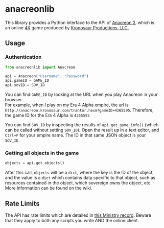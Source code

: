 # anacreonlib

This library provides a Python interface to the API of [Anacreon 3](https://anacreon.kronosaur.com), which is an online [4X](https://en.wikipedia.org/wiki/4X) game produced by [Kronosaur Productions, LLC.](http://kronosaur.com/)

## Usage


### Authentication

```python
from anacreonlib import Anacreon

api = Anacreon("Username", "Password")
api.gameID = GAME_ID
api.sovID = SOV_ID
```

You can find `GAME_ID` by looking at the URL when you play Anacreon in your browser.  
For example, when I play on my Era 4 Alpha empire, the url is `http://anacreon.kronosaur.com/trantor.hexm?gameID=4365595`. Therefore, the 
game ID for the Era 4 Alpha is `4365595`


You can find `SOV_ID` by inspecting the results of `api.get_game_info()` (which can be called without setting `SOV_ID`). Open the result up in a text editor, and `Ctrl+F` for your empire name. 
The ID in that same JSON object is your `SOV_ID`.

### Getting all objects in the game

```python
objects = api.get_objects()
```

After this call, `objects` will be a `dict`, where the key is the ID of the object, and the value is a `dict` which 
contains data specific to that object, such as resources contained in the object, which sovereign owns the object, etc. More information can be found on the wiki. 


## Rate Limits

The API has rate limits which are detailed in [this Ministry record](https://ministry.kronosaur.com/record.hexm?id=79981). Beware that they apply to both any scripts you write AND the online client.